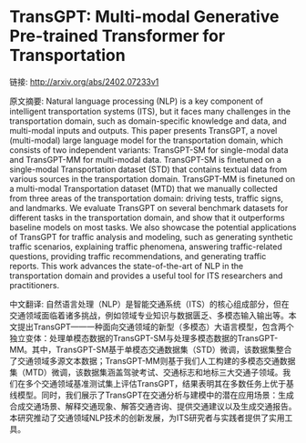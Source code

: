 # TransGPT: Multi-modal Generative Pre-trained Transformer for Transportation

链接: http://arxiv.org/abs/2402.07233v1

原文摘要:
Natural language processing (NLP) is a key component of intelligent
transportation systems (ITS), but it faces many challenges in the
transportation domain, such as domain-specific knowledge and data, and
multi-modal inputs and outputs. This paper presents TransGPT, a novel
(multi-modal) large language model for the transportation domain, which
consists of two independent variants: TransGPT-SM for single-modal data and
TransGPT-MM for multi-modal data. TransGPT-SM is finetuned on a single-modal
Transportation dataset (STD) that contains textual data from various sources in
the transportation domain. TransGPT-MM is finetuned on a multi-modal
Transportation dataset (MTD) that we manually collected from three areas of the
transportation domain: driving tests, traffic signs, and landmarks. We evaluate
TransGPT on several benchmark datasets for different tasks in the
transportation domain, and show that it outperforms baseline models on most
tasks. We also showcase the potential applications of TransGPT for traffic
analysis and modeling, such as generating synthetic traffic scenarios,
explaining traffic phenomena, answering traffic-related questions, providing
traffic recommendations, and generating traffic reports. This work advances the
state-of-the-art of NLP in the transportation domain and provides a useful tool
for ITS researchers and practitioners.

中文翻译:
自然语言处理（NLP）是智能交通系统（ITS）的核心组成部分，但在交通领域面临着诸多挑战，例如领域专业知识与数据匮乏、多模态输入输出等。本文提出TransGPT——一种面向交通领域的新型（多模态）大语言模型，包含两个独立变体：处理单模态数据的TransGPT-SM与处理多模态数据的TransGPT-MM。其中，TransGPT-SM基于单模态交通数据集（STD）微调，该数据集整合了交通领域多源文本数据；TransGPT-MM则基于我们人工构建的多模态交通数据集（MTD）微调，该数据集涵盖驾驶考试、交通标志和地标三大交通子领域。我们在多个交通领域基准测试集上评估TransGPT，结果表明其在多数任务上优于基线模型。同时，我们展示了TransGPT在交通分析与建模中的潜在应用场景：生成合成交通场景、解释交通现象、解答交通咨询、提供交通建议以及生成交通报告。本研究推动了交通领域NLP技术的创新发展，为ITS研究者与实践者提供了实用工具。
